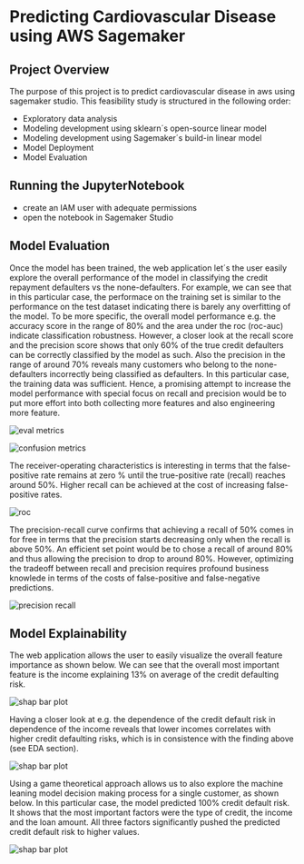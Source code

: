 # Predicting Cardiovascular Disease using AWS Sagemaker

## Project Overview
The purpose of this project is to predict cardiovascular disease in aws using sagemaker studio. This feasibility study is structured in the following order:
- Exploratory data analysis
- Modeling development using sklearn´s open-source linear model
- Modeling development using Sagemaker´s build-in linear model
- Model Deployment
- Model Evaluation

## Running the JupyterNotebook
- create an IAM user with adequate permissions
- open the notebook in Sagemaker Studio

## Model Evaluation
Once the model has been trained, the web application let´s the user easily explore the overall performance of the model in classifying the credit repayment defaulters vs the none-defaulters. For example, we can see that in this particular case, the performace on the training set is similar to the performance on the test dataset indicating there is barely any overfitting of the model. To be more specific, the overall model performance e.g. the accuracy score in the range of 80% and the area under the roc (roc-auc) indicate classification robustness. However, a closer look at the recall score and the precision score shows that only 60% of the true credit defaulters can be correctly classified by the model as such. Also the precision in the range of around 70% reveals many customers who belong to the none-defaulters incorrectly being classified as defaulters. In this particular case, the training data was sufficient. Hence, a promising attempt to increase the model performance with special focus on recall and precision would be to put more effort into both collecting more features and also engineering more feature.

![eval metrics](images/model_eval_01.PNG)

![confusion metrics](images/model_eval_02.PNG)

The receiver-operating characteristics is interesting in terms that the false-positive rate remains at zero % until the true-positive rate (recall) reaches around 50%. Higher recall can be achieved at the cost of increasing false-positive rates. 

![roc](images/model_eval_03.PNG)

The precision-recall curve confirms that achieving a recall of 50% comes in for free in terms that the precision starts decreasing only when the recall is above 50%. An efficient set point would be to chose a recall of around 80% and thus allowing the precision to drop to around 80%. However, optimizing the tradeoff between recall and precision requires profound business knowlede in terms of the costs of false-positive and false-negative predictions.  

![precision recall](images/model_eval_04.PNG)


## Model Explainability
The web application allows the user to easily visualize the overall feature importance as shown below. We can see that the overall most important feature is the income explaining 13% on average of the credit defaulting risk. 

![shap bar plot](images/shap_feature_importance.PNG)

Having a closer look at e.g. the dependence of the credit default risk in dependence of the income reveals that lower incomes correlates with higher credit defaulting risks, which is in consistence with the finding above (see EDA section).

![shap bar plot](images/shap_feature_importance_2.PNG)

Using a game theoretical approach allows us to also explore the machine leaning model decision making process for a single customer, as shown below. In this particular case, the model predicted 100% credit default risk. It shows that the most important factors were the type of credit, the income and the loan amount. All three factors significantly pushed the predicted credit default risk to higher values. 

![shap bar plot](images/shap_single_decision.PNG)
